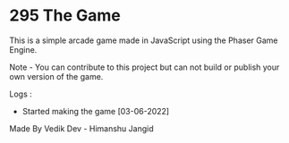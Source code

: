 # 295 The Game

This is a simple arcade game made in JavaScript using the Phaser Game Engine.

Note - You can contribute to this project but can not build or publish your own version of the game.


Logs : 
- Started making the game [03-06-2022]

Made By Vedik Dev - Himanshu Jangid